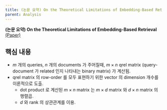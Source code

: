 ```yaml
---
title: (논문 요약) On the Theoretical Limitations of Embedding-Based Retrieval
parent: Analysis
---
```


**(논문 요약) On the Theoretical Limitations of Embedding-Based Retrieval** [(Paper)](https://arxiv.org/pdf/2508.21038)

## 핵심 내용
- $m$ 개의 queries, $n$ 개의 documents 가 주어질때, $m\times n$ qrel matrix (query-document 가 related 인지 나타내는 binary matrix) 가 계산됨.
- qrel matrix 의 row-order 를 모두 표현하기 위한 vector 의 dimension 개수를 이론적으로 도출.
   - dot product 로 계산된 $m\times n$ matrix 는 $m\times d$ matrix 와 $d\times n$ matrix 의 행렬곱.
   - $d$ 와 rank 의 상관관계를 이용.
